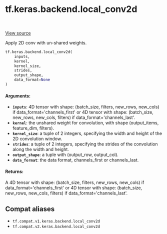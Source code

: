 <div itemscope itemtype="http://developers.google.com/ReferenceObject">
<meta itemprop="name" content="tf.keras.backend.local_conv2d" />
<meta itemprop="path" content="Stable" />
</div>

# tf.keras.backend.local_conv2d

<!-- Insert buttons and diff -->

<table class="tfo-notebook-buttons tfo-api" align="left">
</table>

<a target="_blank" href="/code/stable/tensorflow/python/keras/backend.py">View source</a>



Apply 2D conv with un-shared weights.

``` python
tf.keras.backend.local_conv2d(
    inputs,
    kernel,
    kernel_size,
    strides,
    output_shape,
    data_format=None
)
```



<!-- Placeholder for "Used in" -->


#### Arguments:


* <b>`inputs`</b>: 4D tensor with shape:
    (batch_size, filters, new_rows, new_cols)
    if data_format='channels_first'
    or 4D tensor with shape:
    (batch_size, new_rows, new_cols, filters)
    if data_format='channels_last'.
* <b>`kernel`</b>: the unshared weight for convolution,
    with shape (output_items, feature_dim, filters).
* <b>`kernel_size`</b>: a tuple of 2 integers, specifying the
    width and height of the 2D convolution window.
* <b>`strides`</b>: a tuple of 2 integers, specifying the strides
    of the convolution along the width and height.
* <b>`output_shape`</b>: a tuple with (output_row, output_col).
* <b>`data_format`</b>: the data format, channels_first or channels_last.


#### Returns:

A 4D tensor with shape:
(batch_size, filters, new_rows, new_cols)
if data_format='channels_first'
or 4D tensor with shape:
(batch_size, new_rows, new_cols, filters)
if data_format='channels_last'.


## Compat aliases

* `tf.compat.v1.keras.backend.local_conv2d`
* `tf.compat.v2.keras.backend.local_conv2d`

